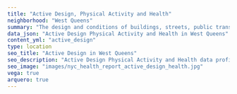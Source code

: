 ```yaml
---
title: "Active Design, Physical Activity and Health"
neighborhood: "West Queens"
summary: "The design and conditions of buildings, streets, public transportation and parks influence physical activity, use of active transportation and other healthy behavior. A neighborhood's features can also impact the safety of its residents."
data_json: "Active Design Physical Activity and Health in West Queens"
content_yml: "active_design"
type: location
seo_title: "Active Design in West Queens"
seo_description: "Active Design Physical Activity and Health data profile for the West Queens neighborhood of NYC."
seo_image: "images/nyc_health_report_active_design_health.jpg"
vega: true
arquero: true
---
```

